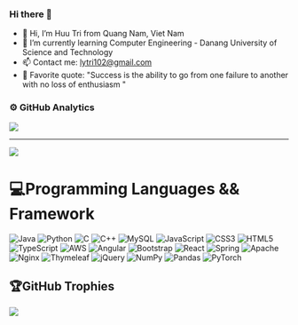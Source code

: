 ### Hi there 👋

<!--
**LHHT-DISCOVERY/LHHT-DISCOVERY** is a ✨ _special_ ✨ repository because its `README.md` (this file) appears on your GitHub profile.

Here are some ideas to get you started:-->

- 👋  Hi, I’m Huu Tri from Quang Nam, Viet Nam
- 🌱 I’m currently learning Computer Engineering - Danang University of Science and Technology
- 📫 Contact me: lytri102@gmail.com
- 💌 Favorite quote: "Success is the ability to go from one failure to another with no loss of enthusiasm "

### ⚙️ GitHub Analytics
![](https://github-readme-streak-stats.herokuapp.com/?user=LHHT-DISCOVERY&theme=radical&hide_border=false) [](https://github-readme-stats.vercel.app/api/top-langs/?username=LHHT-DISCOVERY&theme=radical&hide_border=false&include_all_commits=true&count_private=false&layout=compact)

---
[![](https://visitcount.itsvg.in/api?id=LHHT-DISCOVERY&icon=0&color=0)](https://visitcount.itsvg.in)





# 💻Programming Languages && Framework
![Java](https://img.shields.io/badge/java-%23ED8B00.svg?style=flat&logo=java&logoColor=white) ![Python](https://img.shields.io/badge/python-3670A0?style=flat&logo=python&logoColor=ffdd54)  ![C](https://img.shields.io/badge/c-%2300599C.svg?style=flat&logo=c&logoColor=white) ![C++](https://img.shields.io/badge/c++-%2300599C.svg?style=flat&logo=c%2B%2B&logoColor=white) ![MySQL](https://img.shields.io/badge/mysql-%2300f.svg?style=flat&logo=mysql&logoColor=white) ![JavaScript](https://img.shields.io/badge/javascript-%23323330.svg?style=flat&logo=javascript&logoColor=%23F7DF1E)  ![CSS3](https://img.shields.io/badge/css3-%231572B6.svg?style=flat&logo=css3&logoColor=white) ![HTML5](https://img.shields.io/badge/html5-%23E34F26.svg?style=flat&logo=html5&logoColor=white) ![TypeScript](https://img.shields.io/badge/typescript-%23007ACC.svg?style=flat&logo=typescript&logoColor=white) ![AWS](https://img.shields.io/badge/AWS-%23FF9900.svg?style=flat&logo=amazon-aws&logoColor=white) ![Angular](https://img.shields.io/badge/angular-%23DD0031.svg?style=flat&logo=angular&logoColor=white) ![Bootstrap](https://img.shields.io/badge/bootstrap-%23563D7C.svg?style=flat&logo=bootstrap&logoColor=white) ![React](https://img.shields.io/badge/react-%2320232a.svg?style=flat&logo=react&logoColor=%2361DAFB) ![Spring](https://img.shields.io/badge/spring-%236DB33F.svg?style=flat&logo=spring&logoColor=white) ![Apache](https://img.shields.io/badge/apache-%23D42029.svg?style=flat&logo=apache&logoColor=white) ![Nginx](https://img.shields.io/badge/nginx-%23009639.svg?style=flat&logo=nginx&logoColor=white) ![Thymeleaf](https://img.shields.io/badge/Thymeleaf-%23005C0F.svg?style=flat&logo=Thymeleaf&logoColor=white) ![jQuery](https://img.shields.io/badge/jquery-%230769AD.svg?style=flat&logo=jquery&logoColor=white)  ![NumPy](https://img.shields.io/badge/numpy-%23013243.svg?style=flat&logo=numpy&logoColor=white) ![Pandas](https://img.shields.io/badge/pandas-%23150458.svg?style=flat&logo=pandas&logoColor=white) ![PyTorch](https://img.shields.io/badge/PyTorch-%23EE4C2C.svg?style=flat&logo=PyTorch&logoColor=white)

## 🏆GitHub Trophies
![](https://github-trophies.vercel.app/?username=LHHT-DISCOVERY&theme=radical&no-frame=false&no-bg=false&margin-w=4)


